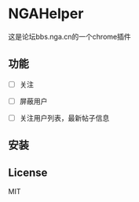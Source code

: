 # NGAHelper

这是论坛bbs.nga.cn的一个chrome插件

## 功能

- [ ] 关注

- [ ] 屏蔽用户

- [ ] 关注用户列表，最新帖子信息

## 安装



## License

MIT
